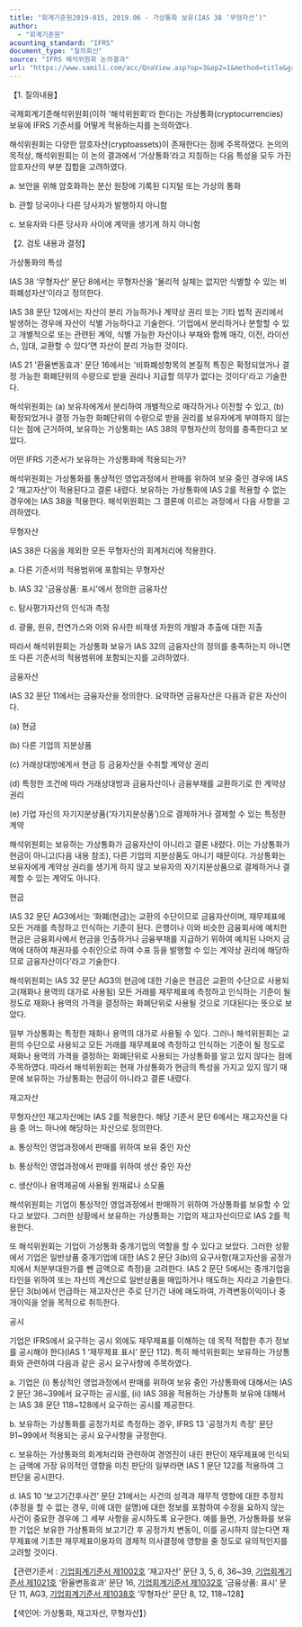 ```yaml
---
title: "회계기준원2019-015, 2019.06 - 가상통화 보유(IAS 38 ‘무형자산’)"
author:
  - "회계기준원"
acounting_standard: "IFRS"
document_type: "질의회신"
source: "IFRS 해석위원회 논의결과"
url: "https://www.samili.com/acc/QnaView.asp?op=3&op2=1&method=title&group=2123-15;1&orgcode=2&searchword=&page=5&code=%ED%9A%8C%EA%B3%84%EA%B8%B0%EC%A4%80%EC%9B%902019%2D015%3A20190630"
---
```

【1. 질의내용】

국제회계기준해석위원회(이하 ‘해석위원회’라 한다)는 가상통화(cryptocurrencies) 보유에 IFRS 기준서를 어떻게 적용하는지를 논의하였다.

해석위원회는 다양한 암호자산(cryptoassets)이 존재한다는 점에 주목하였다. 논의의 목적상, 해석위원회는 이 논의 결과에서 ‘가상통화’라고 지칭하는 다음 특성을 모두 가진 암호자산의 부분 집합을 고려하였다.

a. 보안을 위해 암호화하는 분산 원장에 기록된 디지털 또는 가상의 통화

b. 관할 당국이나 다른 당사자가 발행하지 아니함

c. 보유자와 다른 당사자 사이에 계약을 생기게 하지 아니함

  

【2. 검토 내용과 결정】

가상통화의 특성

IAS 38 ‘무형자산’ 문단 8에서는 무형자산을 '물리적 실체는 없지만 식별할 수 있는 비화폐성자산'이라고 정의한다.

IAS 38 문단 12에서는 자산이 분리 가능하거나 계약상 권리 또는 기타 법적 권리에서 발생하는 경우에 자산이 식별 가능하다고 기술한다. ‘기업에서 분리하거나 분할할 수 있고 개별적으로 또는 관련된 계약, 식별 가능한 자산이나 부채와 함께 매각, 이전, 라이선스, 임대, 교환할 수 있다’면 자산이 분리 가능한 것이다.

IAS 21 '환율변동효과' 문단 16에서는 '비화폐성항목의 본질적 특징은 확정되었거나 결정 가능한 화폐단위의 수량으로 받을 권리나 지급할 의무가 없다는 것이다'라고 기술한다.

해석위원회는 (a) 보유자에게서 분리하여 개별적으로 매각하거나 이전할 수 있고, (b) 확정되었거나 결정 가능한 화폐단위의 수량으로 받을 권리를 보유자에게 부여하지 않는다는 점에 근거하여, 보유하는 가상통화는 IAS 38의 무형자산의 정의를 충족한다고 보았다.

어떤 IFRS 기준서가 보유하는 가상통화에 적용되는가?

해석위원회는 가상통화를 통상적인 영업과정에서 판매를 위하여 보유 중인 경우에 IAS 2 ‘재고자산’이 적용된다고 결론 내렸다. 보유하는 가상통화에 IAS 2를 적용할 수 없는 경우에는 IAS 38을 적용한다. 해석위원회는 그 결론에 이르는 과정에서 다음 사항을 고려하였다.

  

무형자산

IAS 38은 다음을 제외한 모든 무형자산의 회계처리에 적용한다.

a. 다른 기준서의 적용범위에 포함되는 무형자산

b. IAS 32 '금융상품: 표시'에서 정의한 금융자산

c. 탐사평가자산의 인식과 측정

d. 광물, 원유, 천연가스와 이와 유사한 비재생 자원의 개발과 추출에 대한 지출

따라서 해석위원회는 가상통화 보유가 IAS 32의 금융자산의 정의를 충족하는지 아니면 또 다른 기준서의 적용범위에 포함되는지를 고려하였다.

  

금융자산

IAS 32 문단 11에서는 금융자산을 정의한다. 요약하면 금융자산은 다음과 같은 자산이다.

(a) 현금

(b) 다른 기업의 지분상품

(c) 거래상대방에게서 현금 등 금융자산을 수취할 계약상 권리

(d) 특정한 조건에 따라 거래상대방과 금융자산이나 금융부채를 교환하기로 한 계약상 권리

(e) 기업 자신의 자기지분상품(‘자기지분상품’)으로 결제하거나 결제할 수 있는 특정한 계약

해석위원회는 보유하는 가상통화가 금융자산이 아니라고 결론 내렸다. 이는 가상통화가 현금이 아니고(다음 내용 참조), 다른 기업의 지분상품도 아니기 때문이다. 가상통화는 보유자에게 계약상 권리를 생기게 하지 않고 보유자의 자기지분상품으로 결제하거나 결제할 수 있는 계약도 아니다.

  

현금

IAS 32 문단 AG3에서는 ‘화폐(현금)는 교환의 수단이므로 금융자산이며, 재무제표에 모든 거래를 측정하고 인식하는 기준이 된다. 은행이나 이와 비슷한 금융회사에 예치한 현금은 금융회사에서 현금을 인출하거나 금융부채를 지급하기 위하여 예치된 나머지 금액에 대하여 채권자를 수취인으로 하여 수표 등을 발행할 수 있는 계약상 권리에 해당하므로 금융자산이다’라고 기술한다.

해석위원회는 IAS 32 문단 AG3의 현금에 대한 기술은 현금은 교환의 수단으로 사용되고(재화나 용역의 대가로 사용됨) 모든 거래를 재무제표에 측정하고 인식하는 기준이 될 정도로 재화나 용역의 가격을 결정하는 화폐단위로 사용될 것으로 기대된다는 뜻으로 보았다.

일부 가상통화는 특정한 재화나 용역의 대가로 사용될 수 있다. 그러나 해석위원회는 교환의 수단으로 사용되고 모든 거래를 재무제표에 측정하고 인식하는 기준이 될 정도로 재화나 용역의 가격을 결정하는 화폐단위로 사용되는 가상통화를 알고 있지 않다는 점에 주목하였다. 따라서 해석위원회는 현재 가상통화가 현금의 특성을 가지고 있지 않기 때문에 보유하는 가상통화는 현금이 아니라고 결론 내렸다.

  

재고자산

무형자산인 재고자산에는 IAS 2를 적용한다. 해당 기준서 문단 6에서는 재고자산을 다음 중 어느 하나에 해당하는 자산으로 정의한다.

a. 통상적인 영업과정에서 판매를 위하여 보유 중인 자산

b. 통상적인 영업과정에서 판매를 위하여 생산 중인 자산

c. 생산이나 용역제공에 사용될 원재료나 소모품

해석위원회는 기업이 통상적인 영업과정에서 판매하기 위하여 가상통화를 보유할 수 있다고 보았다. 그러한 상황에서 보유하는 가상통화는 기업의 재고자산이므로 IAS 2를 적용한다.

또 해석위원회는 기업이 가상통화 중개기업의 역할을 할 수 있다고 보았다. 그러한 상황에서 기업은 일반상품 중개기업에 대한 IAS 2 문단 3(b)의 요구사항(재고자산을 공정가치에서 처분부대원가를 뺀 금액으로 측정)을 고려한다. IAS 2 문단 5에서는 중개기업을 타인을 위하여 또는 자신의 계산으로 일반상품을 매입하거나 매도하는 자라고 기술한다. 문단 3(b)에서 언급하는 재고자산은 주로 단기간 내에 매도하여, 가격변동이익이나 중개이익을 얻을 목적으로 취득한다.

  

공시

기업은 IFRS에서 요구하는 공시 외에도 재무제표를 이해하는 데 목적 적합한 추가 정보를 공시해야 한다(IAS 1 ‘재무제표 표시’ 문단 112). 특히 해석위원회는 보유하는 가상통화와 관련하여 다음과 같은 공시 요구사항에 주목하였다.

a. 기업은 (i) 통상적인 영업과정에서 판매를 위하여 보유 중인 가상통화에 대해서는 IAS 2 문단 36~39에서 요구하는 공시를, (ii) IAS 38을 적용하는 가상통화 보유에 대해서는 IAS 38 문단 118~128에서 요구하는 공시를 제공한다.

b. 보유하는 가상통화를 공정가치로 측정하는 경우, IFRS 13 '공정가치 측정' 문단 91~99에서 적용되는 공시 요구사항을 규정한다.

c. 보유하는 가상통화의 회계처리와 관련하여 경영진이 내린 판단이 재무제표에 인식되는 금액에 가장 유의적인 영향을 미친 판단의 일부라면 IAS 1 문단 122를 적용하여 그 판단을 공시한다.

d. IAS 10 ‘보고기간후사건’ 문단 21에서는 사건의 성격과 재무적 영향에 대한 추정치(추정을 할 수 없는 경우, 이에 대한 설명)에 대한 정보를 포함하여 수정을 요하지 않는 사건이 중요한 경우에 그 세부 사항을 공시하도록 요구한다. 예를 들면, 가상통화를 보유한 기업은 보유한 가상통화의 보고기간 후 공정가치 변동이, 이를 공시하지 않는다면 재무제표에 기초한 재무제표이용자의 경제적 의사결정에 영향을 줄 정도로 유의적인지를 고려할 것이다.

  

【관련기준서 : [기업회계기준서 제1002호](https://www.samili.com/acc/) ‘재고자산’ 문단 3, 5, 6, 36~39, [기업회계기준서 제1021호](https://www.samili.com/acc/) ‘환율변동효과’ 문단 16, [기업회계기준서 제1032호](https://www.samili.com/acc/) ‘금융상품: 표시’ 문단 11, AG3, [기업회계기준서 제1038호](https://www.samili.com/acc/) ‘무형자산’ 문단 8, 12, 118~128】

【색인어: 가상통화, 재고자산, 무형자산】}